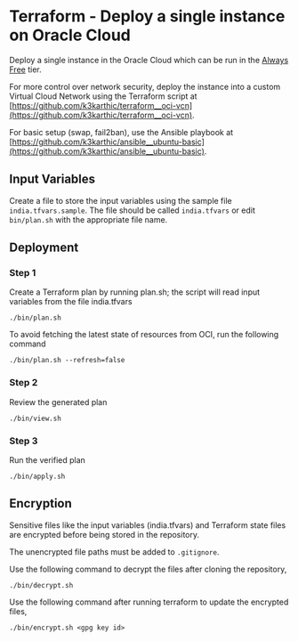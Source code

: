 # Terraform - Deploy a single instance on Oracle Cloud

Deploy a single instance in the Oracle Cloud which can be run in the [Always Free](https://www.oracle.com/cloud/free/#always-free) tier.

For more control over network security, deploy the instance into a custom Virtual Cloud Network using the Terraform script at [https://github.com/k3karthic/terraform__oci-vcn](https://github.com/k3karthic/terraform__oci-vcn).

For basic setup (swap, fail2ban), use the Ansible playbook at [https://github.com/k3karthic/ansible__ubuntu-basic](https://github.com/k3karthic/ansible__ubuntu-basic).

## Input Variables

Create a file to store the input variables using the sample file `india.tfvars.sample`. The file should be called `india.tfvars` or edit `bin/plan.sh` with the appropriate file name.

## Deployment

### Step 1

Create a Terraform plan by running plan.sh; the script will read input variables from the file india.tfvars

```
./bin/plan.sh
```

To avoid fetching the latest state of resources from OCI, run the following command

```
./bin/plan.sh --refresh=false
```

### Step 2

Review the generated plan

```
./bin/view.sh
```

### Step 3

Run the verified plan

```
./bin/apply.sh
```

## Encryption

Sensitive files like the input variables (india.tfvars) and Terraform state files are encrypted before being stored in the repository.

The unencrypted file paths must be added to `.gitignore`.

Use the following command to decrypt the files after cloning the repository,

```
./bin/decrypt.sh
```

Use the following command after running terraform to update the encrypted files,

```
./bin/encrypt.sh <gpg key id>
```
